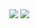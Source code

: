 <div class="flex-container">
        <img src="https://github-readme-stats.vercel.app/api?username=JunOnJuly&show_icons=true&theme=transparent" />
        <img src="http://mazassumnida.wtf/api/v2/generate_badge?boj=wlgnstjd0717" 
        align="top"/>
</div>  
